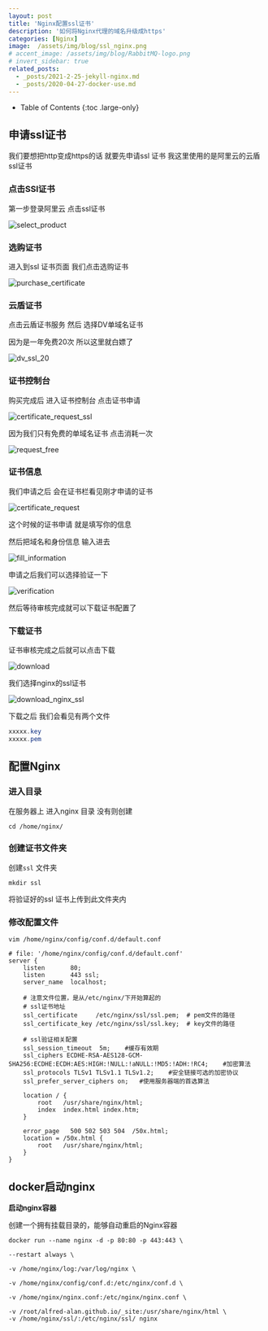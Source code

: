 ```yaml
---
layout: post
title: 'Nginx配置ssl证书'
description: '如何将Nginx代理的域名升级成https'
categories: [Nginx]
image:  /assets/img/blog/ssl_nginx.png
# accent_image: /assets/img/blog/RabbitMQ-logo.png
# invert_sidebar: true
related_posts:
  - _posts/2021-2-25-jekyll-nginx.md
  - _posts/2020-04-27-docker-use.md
---
```

- Table of Contents
{:toc .large-only}

## 申请ssl证书

我们要想把http变成https的话 就要先申请ssl 证书
我这里使用的是阿里云的云盾ssl证书



### 点击SSl证书

第一步登录阿里云 点击ssl证书

![select_product](\assets\img\ssl\select_product.png)

### 选购证书

进入到ssl 证书页面 我们点击选购证书

![purchase_certificate](\assets\img\ssl\purchase_certificate.png)

### 云盾证书

点击云盾证书服务 然后 选择DV单域名证书 

因为是一年免费20次 所以这里就白嫖了

![dv_ssl_20](\assets\img\ssl\dv_ssl_20.png)

### 证书控制台

购买完成后 进入证书控制台 点击证书申请

![certificate_request_ssl](\assets\img\ssl\certificate_request_ssl.png)



因为我们只有免费的单域名证书 点击消耗一次



![request_free](\assets\img\ssl\request_free.png)



### 证书信息

我们申请之后 会在证书栏看见刚才申请的证书

![certificate_request](\assets\img\ssl\certificate_request.png)

这个时候的证书申请 就是填写你的信息

然后把域名和身份信息 输入进去

![fill_information](\assets\img\ssl\fill_information.png)

申请之后我们可以选择验证一下

![verification](\assets\img\ssl\verification.png)

然后等待审核完成就可以下载证书配置了

### 下载证书

证书审核完成之后就可以点击下载

![download](\assets\img\ssl\download.png)

我们选择nginx的ssl证书

![download_nginx_ssl](\assets\img\ssl\download_nginx_ssl.png)



下载之后 我们会看见有两个文件

```powershell
xxxxx.key
xxxxx.pem
```

## 配置Nginx

### 进入目录

在服务器上 进入nginx 目录 没有则创建

```shell
cd /home/nginx/
```



### 创建证书文件夹

创建``ssl`` 文件夹

```shell
mkdir ssl
```

将验证好的ssl 证书上传到此文件夹内

### 修改配置文件

```shell
vim /home/nginx/config/conf.d/default.conf
```

```shell
# file: '/home/nginx/config/conf.d/default.conf'
server {
    listen       80;
    listen       443 ssl;
    server_name  localhost;

    # 注意文件位置，是从/etc/nginx/下开始算起的
    # ssl证书地址
    ssl_certificate     /etc/nginx/ssl/ssl.pem;  # pem文件的路径
    ssl_certificate_key /etc/nginx/ssl/ssl.key;  # key文件的路径

    # ssl验证相关配置
    ssl_session_timeout  5m;    #缓存有效期
    ssl_ciphers ECDHE-RSA-AES128-GCM-SHA256:ECDHE:ECDH:AES:HIGH:!NULL:!aNULL:!MD5:!ADH:!RC4;    #加密算法
    ssl_protocols TLSv1 TLSv1.1 TLSv1.2;    #安全链接可选的加密协议
    ssl_prefer_server_ciphers on;   #使用服务器端的首选算法

    location / {
        root   /usr/share/nginx/html;
        index  index.html index.htm;
    }

    error_page   500 502 503 504  /50x.html;
    location = /50x.html {
        root   /usr/share/nginx/html;
    }
}

```



## docker启动nginx



**启动nginx容器**

创建一个拥有挂载目录的，能够自动重启的Nginx容器

```shell
docker run --name nginx -d -p 80:80 -p 443:443 \

--restart always \

-v /home/nginx/log:/var/log/nginx \

-v /home/nginx/config/conf.d:/etc/nginx/conf.d \

-v /home/nginx/nginx.conf:/etc/nginx/nginx.conf \

-v /root/alfred-alan.github.io/_site:/usr/share/nginx/html \
-v /home/nginx/ssl/:/etc/nginx/ssl/ nginx
```





